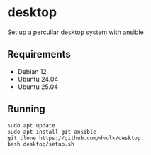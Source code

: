 # desktop

Set up a perculiar desktop system with ansible

## Requirements

- Debian 12
- Ubuntu 24.04
- Ubuntu 25.04

## Running

    sudo apt update
    sudo apt install git ansible
    git clone https://github.com/dvolk/desktop
    bash desktop/setup.sh
